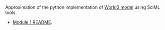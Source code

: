 Approximation of the python implementation of [World3 model](https://github.com/mBarreau/pyworld3) using SciML tools.

- [Module 1 README](module1/README.md).